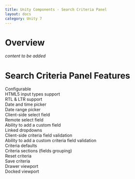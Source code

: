 ```yaml
---
title: Unity Components - Search Criteria Panel
layout: docs
category: Unity 7
---
```

# Overview

*content to be added*

# Search Criteria Panel Features

Configurable  
HTML5 input types support  
RTL & LTR support  
Date and time picker  
Date range picker  
Client-side select field  
Remote select field  
Ability to add a custom field  
Linked dropdowns  
Client-side criteria field validation  
Ability to add a custom criteria field validation  
Criteria defaults  
Criteria sections (fields grouping)  
Reset criteria  
Save criteria  
Drawer viewport  
Docked viewport  
